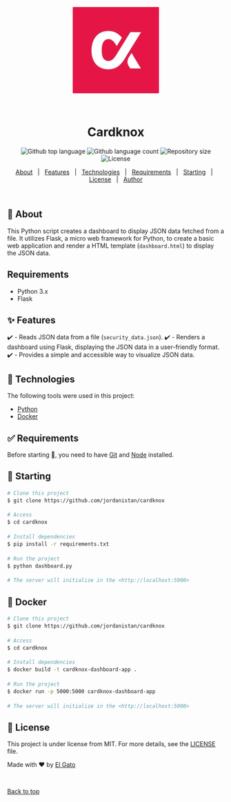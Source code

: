 <div align="center" id="top"> 
  <img src="./cardknox_logo.jpeg" alt="Cardknox" />

  &#xa0;

  <!-- <a href="https://cardknox.netlify.app">Demo</a> -->
</div>

<h1 align="center">Cardknox</h1>

<p align="center">
  <img alt="Github top language" src="https://img.shields.io/github/languages/top/jordanistan/cardknox?color=56BEB8">

  <img alt="Github language count" src="https://img.shields.io/github/languages/count/jordanistan/cardknox?color=56BEB8">

  <img alt="Repository size" src="https://img.shields.io/github/repo-size/jordanistan/cardknox?color=56BEB8">

  <img alt="License" src="https://img.shields.io/github/license/jordanistan/cardknox?color=56BEB8">

  <!-- <img alt="Github issues" src="https://img.shields.io/github/issues/jordanistan/cardknox?color=56BEB8" /> -->

  <!-- <img alt="Github forks" src="https://img.shields.io/github/forks/jordanistan/cardknox?color=56BEB8" /> -->

  <!-- <img alt="Github stars" src="https://img.shields.io/github/stars/jordanistan/cardknox?color=56BEB8" /> -->
</p>

<!-- Status -->

<!-- <h4 align="center"> 
	🚧  Cardknox 🚀 Under construction...  🚧
</h4> 

<hr> -->

<p align="center">
  <a href="#dart-about">About</a> &#xa0; | &#xa0; 
  <a href="#sparkles-features">Features</a> &#xa0; | &#xa0;
  <a href="#rocket-technologies">Technologies</a> &#xa0; | &#xa0;
  <a href="#white_check_mark-requirements">Requirements</a> &#xa0; | &#xa0;
  <a href="#checkered_flag-starting">Starting</a> &#xa0; | &#xa0;
  <a href="#memo-license">License</a> &#xa0; | &#xa0;
  <a href="https://github.com/jordanistan" target="_blank">Author</a>
</p>

<br>

## :dart: About ##

This Python script creates a dashboard to display JSON data fetched from a file. It utilizes Flask, a micro web framework for Python, to create a basic web application and render a HTML template (`dashboard.html`) to display the JSON data.

## Requirements
- Python 3.x
- Flask

## :sparkles: Features ##

:heavy_check_mark: - Reads JSON data from a file (`security_data.json`).
:heavy_check_mark: - Renders a dashboard using Flask, displaying the JSON data in a user-friendly format.
:heavy_check_mark: - Provides a simple and accessible way to visualize JSON data. 

## :rocket: Technologies ##

The following tools were used in this project:

- [Python](https://www.python.org/downloads/)
- [Docker](https://www.docker.com/products/docker-desktop/)


## :white_check_mark: Requirements ##

Before starting :checkered_flag:, you need to have [Git](https://git-scm.com) and [Node](https://nodejs.org/en/) installed.

## :checkered_flag: Starting ##

```bash
# Clone this project
$ git clone https://github.com/jordanistan/cardknox

# Access
$ cd cardknox

# Install dependencies
$ pip install -r requirements.txt

# Run the project
$ python dashboard.py

# The server will initialize in the <http://localhost:5000>
```
## :checkered_flag: Docker ##

```bash
# Clone this project
$ git clone https://github.com/jordanistan/cardknox

# Access
$ cd cardknox

# Install dependencies
$ docker build -t cardknox-dashboard-app .

# Run the project
$ docker run -p 5000:5000 cardknox-dashboard-app

# The server will initialize in the <http://localhost:5000>
```
## :memo: License ##

This project is under license from MIT. For more details, see the [LICENSE](LICENSE.md) file.


Made with :heart: by <a href="https://github.com/jordanistan" target="_blank">El Gato</a>

&#xa0;

<a href="#top">Back to top</a>

